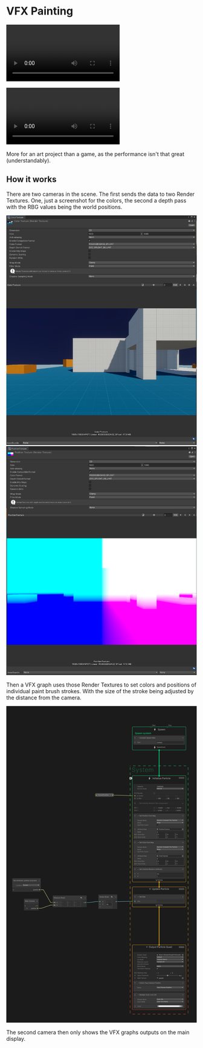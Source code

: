 ﻿# VFX Painting

![](https://github.com/peartreegames/vfx-painting/blob/main/Docs/Painting_Editor_Trim.mp4)

![](https://github.com/peartreegames/vfx-painting/blob/main/Docs/Painting_Editor_Field_Trim.mp4)

More for an art project than a game, as the performance isn't that great (understandably).

## How it works

There are two cameras in the scene. The first sends the data to two Render Textures.
One, just a screenshot for the colors, the second a depth pass with the RBG values being the world positions.


![](https://github.com/peartreegames/vfx-painting/blob/main/Docs/rt-color.png)
![](https://github.com/peartreegames/vfx-painting/blob/main/Docs/rt-position.png)

Then a VFX graph uses those Render Textures to set colors and positions of individual paint brush strokes. 
With the size of the stroke being adjusted by the distance from the camera.

![](https://github.com/peartreegames/vfx-painting/blob/main/Docs/vfx-screenshot.png)

The second camera then only shows the VFX graphs outputs on the main display.
